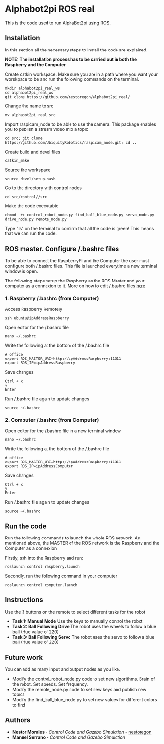 # Alphabot2pi ROS real
This is the code used to run AlphaBot2pi using ROS.

## Installation

In this section all the necessary steps to install the code are explained.

**NOTE: The installation process has to be carried out in both the Raspberry and the Computer**

Create catkin workspace. Make sure you are in a path where you want your worskpace to be and run the following commands on the terminal.
```
mkdir alphabot2pi_real_ws
cd alphabot2pi_real_ws
git clone https://github.com/nestoregon/alphabot2pi_real/
```
Change the name to src
```
mv alphabot2pi_real src 
```
Import raspicam_node to be able to use the camera. This package enables you to publish a stream video into a topic
```
cd src; git clone https://github.com/UbiquityRobotics/raspicam_node.git; cd ..
```
Create build and devel files
```
catkin_make
```
Source the workspace
```
source devel/setup.bash
```
Go to the directory with control nodes
```
cd src/control//src
```
Make the code executable
```
chmod  +x control_robot_node.py find_ball_blue_node.py servo_node.py drive_node.py remote_node.py
```
Type "ls" on the terminal to confirm that all the code is green! This means that we can run the code.

## ROS master. Configure /.bashrc files

To be able to connect the RaspberryPi and the Computer the user must configure both /.bashrc files. This file is launched everytime a new terminal window is open.

The following steps setup the Raspberry as the ROS Master and your computer as a connexion to it. More on how to edit /.bashrc files [here](http://answers.ros.org/question/272065/specification-of-ros_master_uri-and-ros_hostname/)

### 1. Raspberry /.bashrc (from Computer)
Access Raspberry Remotely

```
ssh ubuntu@ipAddressRaspberry
```
Open editor for the /.bashrc file
```
nano ~/.bashrc
```
Write the following at the bottom of the /.bashrc file
```
# office
export ROS_MASTER_URI=http://ipAddressRaspberry:11311
export ROS_IP=ipAddressRaspberry
```
Save changes
```
Ctrl + x
y
Enter
```
Run /.bashrc file again to update changes
```
source ~/.bashrc
```

### 2. Computer /.bashrc (from Computer)

Open editor for the /.bashrc file in a new terminal window
```
nano ~/.bashrc
```
Write the following at the bottom of the /.bashrc file
```
# office
export ROS_MASTER_URI=http://ipAddressRaspberry:11311
export ROS_IP=ipAddressComputer
```
Save changes
```
Ctrl + x
y
Enter
```
Run /.bashrc file again to update changes
```
source ~/.bashrc
```
## Run the code

Run the following commands to launch the whole ROS network. As mentioned above, the MASTER of the ROS network is the Raspberry and the Computer as a connexion

Firstly, ssh into the Raspberry and run:
```
roslaunch control raspberry.launch
```
Secondly, run the following command in your computer
```
roslaunch control computer.launch
```

## Instructions
Use the 3 buttons on the remote to select different tasks for the robot
* **Task 1: Manual Mode** Use the keys to manually control the robot
* **Task 2: Ball Following Drive** The robot uses the wheels to follow a blue ball (Hue value of 220)
* **Task 3: Ball Following Servo** The robot uses the servo to follow a blue ball (Hue value of 220)

## Future work
You can add as many input and output nodes as you like.
* Modify the control_robot_node.py code to set new algorithms. Brain of the robot. Set speeds. Set frequency. 
* Modify the remote_node.py node to set new keys and publish new topics
* Modify the find_ball_blue_node.py to set new values for different colors to find

## Authors

* **Nestor Morales** - *Control Code and Gazebo Simulation* - [nestoregon](https://github.com/nestoregon)
* **Manuel Serrano** - *Control Code and Gazebo Simulation*
